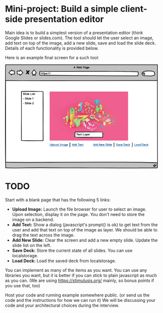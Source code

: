 # Mini-project: Build a simple client-side presentation editor 

Main idea is to build a simplest version of a presentation editor (think Google Slides or slides.com). The tool should let the user select an image, add text on top of the image, add a new slide, save and load the slide deck. Details of each functionality is provided below.
 
Here is an example final screen for a such tool:

![Tool screenshot](ss.png)


# TODO

Start with a blank page that has the following 5 links:

- **Upload Image:** Launch the file browser for user to select an image. Upon selection, display it on the page. You don't need to store the image on a backend.
- **Add Text:** Show a dialog (javascript's prompt() is ok) to get text from the user and add that text on top of the image as layer. We should be able to drag the text across the image.
- **Add New Slide:** Clear the screen and add a new empty slide. Update the slide list on the left.
- **Save Deck:** Store the current state of all slides. You can use localstorage.
- **Load Deck:** Load the saved deck from localstorage.


You can implement as many of the items as you want. You can use any libraries you want, but it is better if you can stick to plain javascript as much as you can. (We are using https://stimulusjs.org/ mainly, so bonus points if you use that, too) 

Host your code and running example somewhere public. (or send us the code and the instructions for how we can run it) We will be discussing your code and your architectural choices during the interview.

